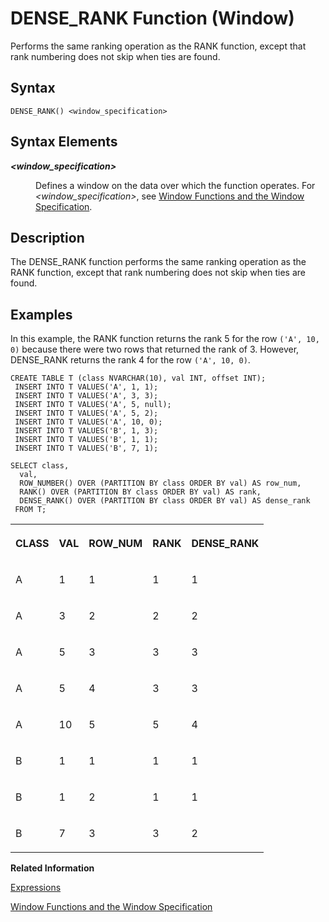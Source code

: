 <!-- loio1a116cbd04a942e498ffef3a37b47461 -->

# DENSE\_RANK Function \(Window\)

Performs the same ranking operation as the RANK function, except that rank numbering does not skip when ties are found.



<a name="loio1a116cbd04a942e498ffef3a37b47461__sql_function_abs_1sql_function_abs_syntax"/>

## Syntax

```
DENSE_RANK() <window_specification>
```



<a name="loio1a116cbd04a942e498ffef3a37b47461__section_lnz_dcq_4fb"/>

## Syntax Elements


<dl>
<dt><b>

*<window\_specification\>*

</b></dt>
<dd>

Defines a window on the data over which the function operates. For *<window\_specification\>*, see [Window Functions and the Window Specification](window-functions-and-the-window-specification-20a3533.md).



</dd>
</dl>



<a name="loio1a116cbd04a942e498ffef3a37b47461__sql_function_abs_1sql_function_abs_description"/>

## Description

The DENSE\_RANK function performs the same ranking operation as the RANK function, except that rank numbering does not skip when ties are found.



<a name="loio1a116cbd04a942e498ffef3a37b47461__sql_function_abs_1sql_function_abs_examples"/>

## Examples

In this example, the RANK function returns the rank 5 for the row `('A', 10, 0)` because there were two rows that returned the rank of 3. However, DENSE\_RANK returns the rank 4 for the row `('A', 10, 0)`.

```
CREATE TABLE T (class NVARCHAR(10), val INT, offset INT);
 INSERT INTO T VALUES('A', 1, 1);
 INSERT INTO T VALUES('A', 3, 3);
 INSERT INTO T VALUES('A', 5, null);
 INSERT INTO T VALUES('A', 5, 2);
 INSERT INTO T VALUES('A', 10, 0);
 INSERT INTO T VALUES('B', 1, 3);
 INSERT INTO T VALUES('B', 1, 1);
 INSERT INTO T VALUES('B', 7, 1);

SELECT class, 
  val,
  ROW_NUMBER() OVER (PARTITION BY class ORDER BY val) AS row_num,
  RANK() OVER (PARTITION BY class ORDER BY val) AS rank,
  DENSE_RANK() OVER (PARTITION BY class ORDER BY val) AS dense_rank
 FROM T;
```


<table>
<tr>
<th valign="top">

CLASS

</th>
<th valign="top">

VAL

</th>
<th valign="top">

ROW\_NUM

</th>
<th valign="top">

RANK

</th>
<th valign="top">

DENSE\_RANK

</th>
</tr>
<tr>
<td valign="top">

A

</td>
<td valign="top">

1

</td>
<td valign="top">

1

</td>
<td valign="top">

1

</td>
<td valign="top">

1

</td>
</tr>
<tr>
<td valign="top">

A

</td>
<td valign="top">

3

</td>
<td valign="top">

2

</td>
<td valign="top">

2

</td>
<td valign="top">

2

</td>
</tr>
<tr>
<td valign="top">

A

</td>
<td valign="top">

5

</td>
<td valign="top">

3

</td>
<td valign="top">

3

</td>
<td valign="top">

3

</td>
</tr>
<tr>
<td valign="top">

A

</td>
<td valign="top">

5

</td>
<td valign="top">

4

</td>
<td valign="top">

3

</td>
<td valign="top">

3

</td>
</tr>
<tr>
<td valign="top">

A

</td>
<td valign="top">

10

</td>
<td valign="top">

5

</td>
<td valign="top">

5

</td>
<td valign="top">

4

</td>
</tr>
<tr>
<td valign="top">

B

</td>
<td valign="top">

1

</td>
<td valign="top">

1

</td>
<td valign="top">

1

</td>
<td valign="top">

1

</td>
</tr>
<tr>
<td valign="top">

B

</td>
<td valign="top">

1

</td>
<td valign="top">

2

</td>
<td valign="top">

1

</td>
<td valign="top">

1

</td>
</tr>
<tr>
<td valign="top">

B

</td>
<td valign="top">

7

</td>
<td valign="top">

3

</td>
<td valign="top">

3

</td>
<td valign="top">

2

</td>
</tr>
</table>

**Related Information**  


[Expressions](../expressions-20a4389.md "An expression is a clause that can be evaluated to return values.")

[Window Functions and the Window Specification](window-functions-and-the-window-specification-20a3533.md "Window functions allow you to perform analytic operations over a set of input rows.")

